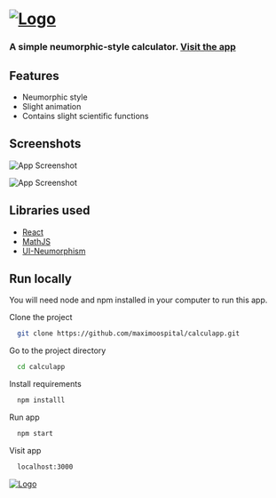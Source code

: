 # [![Logo](https://i.imgur.com/WE3xNsL.png)](https://maximoospital.github.io/CalculApp/)

### A simple neumorphic-style calculator. [Visit the app](https://maximoospital.github.io/CalculApp/)

## Features

- Neumorphic style
- Slight animation
- Contains slight scientific functions


## Screenshots

![App Screenshot](https://i.imgur.com/nUCXRjN.png)

![App Screenshot](https://i.imgur.com/40sNiVi.png)


## Libraries used

 - [React](https://github.com/facebook/react)
 - [MathJS](https://github.com/josdejong/mathjs)
 - [UI-Neumorphism](https://github.com/AKAspanion/ui-neumorphism)

## Run locally

You will need node and npm installed in your computer to run this app.

Clone the project

```bash
  git clone https://github.com/maximoospital/calculapp.git
```

Go to the project directory

```bash
  cd calculapp
```

Install requirements

```bash
  npm installl
```
Run app

```bash
  npm start
```

Visit app

```bash
  localhost:3000
```

[![Logo](https://i.imgur.com/XlF4lM5.png)](https://github.com/maximoospital) 
